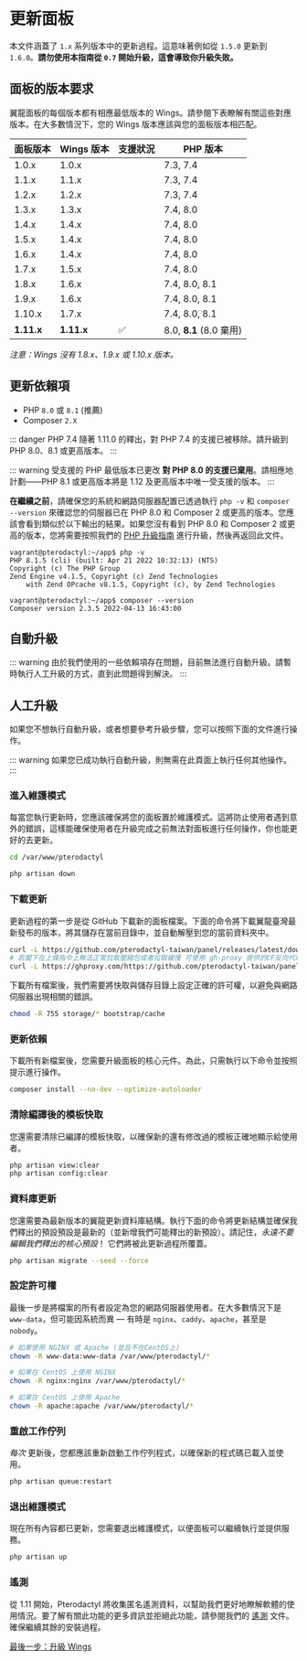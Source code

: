 # 更新面板

本文件涵蓋了 `1.x` 系列版本中的更新過程。這意味著例如從 `1.5.0` 更新到 `1.6.0`。**請勿使用本指南從 `0.7` 開始升級，這會導致你升級失敗。**

## 面板的版本要求

翼龍面板的每個版本都有相應最低版本的 Wings。請參閱下表瞭解有關這些對應版本。在大多數情況下，您的 Wings 版本應該與您的面板版本相匹配。

| 面板版本 | Wings 版本 | 支援狀況 | PHP 版本                       |
|---------------|---------------|-----------|------------------------------------|
| 1.0.x         | 1.0.x         |           | 7.3, 7.4                           |
| 1.1.x         | 1.1.x         |           | 7.3, 7.4                           |
| 1.2.x         | 1.2.x         |           | 7.3, 7.4                           |
| 1.3.x         | 1.3.x         |           | 7.4, 8.0                           |
| 1.4.x         | 1.4.x         |           | 7.4, 8.0                           |
| 1.5.x         | 1.4.x         |           | 7.4, 8.0                           |
| 1.6.x         | 1.4.x         |           | 7.4, 8.0                           |
| 1.7.x         | 1.5.x         |           | 7.4, 8.0                           |
| 1.8.x         | 1.6.x         |           | 7.4, 8.0, 8.1                      |
| 1.9.x         | 1.6.x         |           | 7.4, 8.0, 8.1                      |
| 1.10.x        | 1.7.x         |           | 7.4, 8.0, 8.1                      |
| **1.11.x**    | **1.11.x**    | ✅         | 8.0, **8.1** (8.0 棄用)      |

*注意：Wings 沒有 1.8.x、1.9.x 或 1.10.x 版本。*

## 更新依賴項

* PHP `8.0` 或 `8.1` (推薦)
* Composer `2.X`

::: danger PHP 7.4
隨著 1.11.0 的釋出，對 PHP 7.4 的支援已被移除。請升級到 PHP 8.0、8.1 或更高版本。
:::

::: warning 受支援的 PHP 最低版本已更改
**對 PHP 8.0 的支援已棄用**。請相應地計劃——PHP 8.1 或更高版本將是 1.12 及更高版本中唯一受支援的版本。
:::

**在繼續之前**，請確保您的系統和網路伺服器配置已透過執行 `php -v` 和 `composer --version` 來確認您的伺服器已在 PHP 8.0 和 Composer 2 或更高的版本。您應該會看到類似於以下輸出的結果。如果您沒有看到 PHP 8.0 和 Composer 2 或更高的版本，您將需要按照我們的 [PHP 升級指南](/guides/php_upgrade.md) 進行升級，然後再返回此文件。

```
vagrant@pterodactyl:~/app$ php -v
PHP 8.1.5 (cli) (built: Apr 21 2022 10:32:13) (NTS)
Copyright (c) The PHP Group
Zend Engine v4.1.5, Copyright (c) Zend Technologies
    with Zend OPcache v8.1.5, Copyright (c), by Zend Technologies

vagrant@pterodactyl:~/app$ composer --version
Composer version 2.3.5 2022-04-13 16:43:00
```

## 自動升級

::: warning
由於我們使用的一些依賴項存在問題，目前無法進行自動升級。請暫時執行人工升級的方式，直到此問題得到解決。
:::

## 人工升級

如果您不想執行自動升級，或者想要參考升級步驟，您可以按照下面的文件進行操作。

::: warning
如果您已成功執行自動升級，則無需在此頁面上執行任何其他操作。
:::

### 進入維護模式

每當您執行更新時，您應該確保將您的面板置於維護模式。這將防止使用者遇到意外的錯誤，這樣能確保使用者在升級完成之前無法對面板進行任何操作，你也能更好的去更新。

```bash
cd /var/www/pterodactyl

php artisan down
```

### 下載更新

更新過程的第一步是從 GitHub 下載新的面板檔案。下面的命令將下載翼龍臺灣最新發布的版本，將其儲存在當前目錄中，並自動解壓到您的當前資料夾中。

```bash
curl -L https://github.com/pterodactyl-taiwan/panel/releases/latest/download/panel.tar.gz | tar -xzv
# 若閣下在上條指令上無法正常拉取壓縮包或者拉取緩慢 可使用 gh-proxy 提供的CF反向代理來拉取
curl -L https://ghproxy.com/https://github.com/pterodactyl-taiwan/panel/releases/latest/download/panel.tar.gz | tar -xzv
```

下載所有檔案後，我們需要將快取與儲存目錄上設定正確的許可權，以避免與網路伺服器出現相關的錯誤。

```bash
chmod -R 755 storage/* bootstrap/cache
```

### 更新依賴

下載所有新檔案後，您需要升級面板的核心元件。為此，只需執行以下命令並按照提示進行操作。

```bash
composer install --no-dev --optimize-autoloader
```

### 清除編譯後的模板快取

您還需要清除已編譯的模板快取，以確保新的還有修改過的模板正確地顯示給使用者。

```bash
php artisan view:clear
php artisan config:clear
```

### 資料庫更新

您還需要為最新版本的翼龍更新資料庫結構。執行下面的命令將更新結構並確保我們釋出的預設預設是最新的（並新增我們可能釋出的新預設）。請記住，_永遠不要編輯我們釋出的核心預設_！ 它們將被此更新過程所覆蓋。

```bash
php artisan migrate --seed --force
```

### 設定許可權

最後一步是將檔案的所有者設定為您的網路伺服器使用者。在大多數情況下是 `www-data`，但可能因系統而異 &mdash; 有時是 `nginx`、`caddy`、`apache`，甚至是 `nobody`。

```bash
# 如果使用 NGINX 或 Apache (並且不在CentOS上)
chown -R www-data:www-data /var/www/pterodactyl/*

# 如果在 CentOS 上使用 NGINX
chown -R nginx:nginx /var/www/pterodactyl/*

# 如果在 CentOS 上使用 Apache
chown -R apache:apache /var/www/pterodactyl/*
```

### 重啟工作佇列

_每次_ 更新後，您都應該重新啟動工作佇列程式，以確保新的程式碼已載入並使用。

```bash
php artisan queue:restart
```

### 退出維護模式

現在所有內容都已更新，您需要退出維護模式，以便面板可以繼續執行並提供服務。

```bash
php artisan up
```

### 遙測

從 1.11 開始，Pterodactyl 將收集匿名遙測資料，以幫助我們更好地瞭解軟體的使用情況。要了解有關此功能的更多資訊並拒絕此功能，請參閱我們的 [遙測](./additional_configuration.md#遙測) 文件。確保繼續其餘的安裝過程。

[最後一步：升級 Wings](/wings/1.0/upgrading.md)
